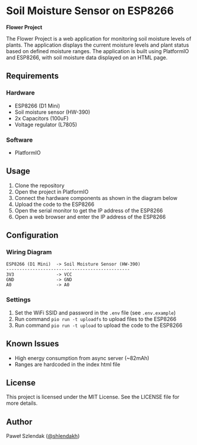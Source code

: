 # Soil Moisture Sensor on ESP8266
**Flower Project**

The Flower Project is a web application for monitoring soil moisture levels of plants. The application displays the current moisture levels and plant status based on defined moisture ranges. The application is built using PlatformIO and ESP8266, with soil moisture data displayed on an HTML page.

## Requirements

### Hardware
- ESP8266 (D1 Mini)
- Soil moisture sensor (HW-390)
- 2x Capacitors (100uF)
- Voltage regulator (L7805)

### Software
- PlatformIO

## Usage
1. Clone the repository
2. Open the project in PlatformIO
3. Connect the hardware components as shown in the diagram below
4. Upload the code to the ESP8266
5. Open the serial monitor to get the IP address of the ESP8266
6. Open a web browser and enter the IP address of the ESP8266

## Configuration

### Wiring Diagram
```
ESP8266 (D1 Mini)  -> Soil Moisture Sensor (HW-390)
-----------------------------------------------
3V3                -> VCC
GND                -> GND
A0                 -> A0
```

### Settings
1. Set the WiFi SSID and password in the `.env` file (see `.env.example`)
2. Run command `pio run -t uploadfs` to upload files to the ESP8266
3. Run command `pio run -t upload` to upload the code to the ESP8266

## Known Issues
* High energy consumption from async server (~82mAh)
* Ranges are hardcoded in the index html file

## License

This project is licensed under the MIT License. See the LICENSE file for more details.

## Author

Paweł Szlendak ([@shlendakh](https://github.com/shlendakh))
